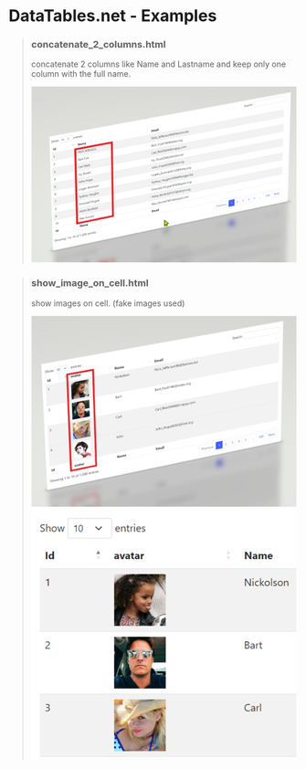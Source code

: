 # DataTables.net - Examples

> ### concatenate_2_columns.html
> concatenate 2 columns like Name and Lastname and keep only one column with the full name.
>
>![alt text](https://github.com/fireDevelop-com/DataTables.net/blob/main/assets/images/wiki/2022-08-07_2146-45081.png?raw=true)


> ### show_image_on_cell.html
> show images on cell. (fake images used)
>
>![alt text](https://github.com/fireDevelop-com/DataTables.net/blob/main/assets/images/wiki/2022-08-08_0013-06155.png?raw=true)
>![alt text](https://github.com/fireDevelop-com/DataTables.net/blob/main/assets/images/wiki/2022-08-08_0019-59597.png?raw=true)
